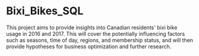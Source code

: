 # Bixi_Bikes_SQL
This project aims to provide insights into Canadian residents' bixi bike usage in 2016 and 2017. This will cover the potentially influencing factors such as seasons, time of day, regions, and membership status, and will then provide hypotheses for business optimization and further research.
